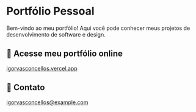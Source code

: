 # Portfólio Pessoal

Bem-vindo ao meu portfólio! Aqui você pode conhecer meus projetos de desenvolvimento de software e design.

## 🔗 Acesse meu portfólio online
[igorvasconcellos.vercel.app](https://igorvasconcellos.vercel.app)

## 📧 Contato
[igorvasconcellos@example.com](mailto:igorvasconcellos@example.com)
